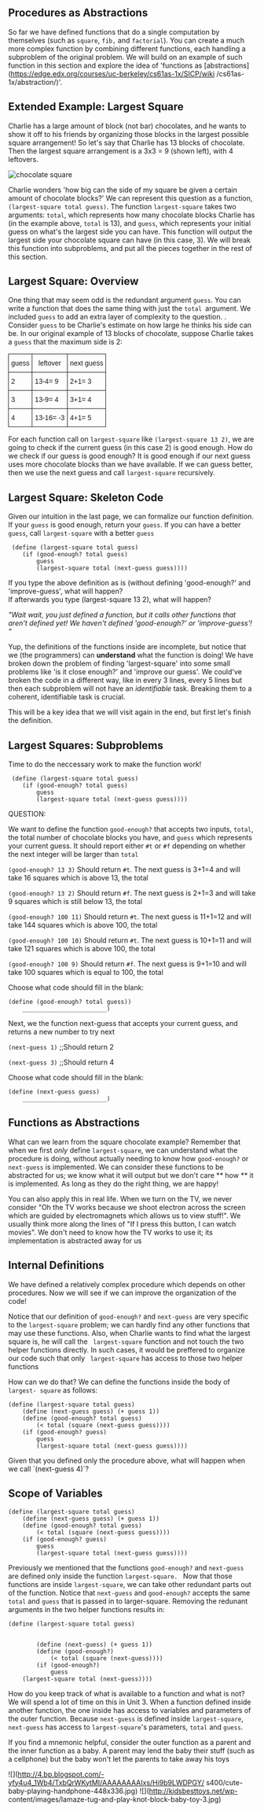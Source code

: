 ## Procedures as Abstractions

So far we have defined functions that do a single computation by themselves
(such as `square`, `fib,` and `factorial`). You can create a much more complex
function by combining different functions, each handling a subproblem of the
original problem. We will build on an example of such function in this section
and explore the idea of 'functions as
[abstractions](https://edge.edx.org/courses/uc-berkeley/cs61as-1x/SICP/wiki
/cs61as-1x/abstraction/)'.

## Extended Example: Largest Square

Charlie has a large amount of block (not bar) chocolates,  and he wants to
show it off to his friends by organizing those blocks in the largest possible
square arrangement! So let's say that Charlie has 13 blocks of chocolate. Then
the largest square arrangement is a 3x3 = 9 (shown left), with 4 leftovers.

![chocolate square](http://i.imgur.com/wo9ZcRW.png?1)


Charlie wonders 'how big can the side of my square be given a certain amount
of chocolate blocks?' We can represent this question as a function, `(largest-square total guess)`. The function `largest-square` takes two arguments:
`total`, which represents how many chocolate blocks Charlie has (in the example
above, `total` is 13), and `guess`, which represents your initial guess on what's the
largest side you can have. This function will output the largest side your
chocolate square can have (in this case, 3). We will break this function into
subproblems, and put all the pieces together in the rest of this section.

## Largest Square: Overview

One thing that may seem odd is the redundant argument `guess`. You can write a
function that does the same thing with just the `total `argument. We included
`guess` to add an extra layer of complexity to the question. . Consider
`guess` to be Charlie's estimate on how large he thinks his side can be. In
our original example of 13 blocks of chocolate, suppose Charlie takes a `
guess ` that the maximum side is 2:

<style type="text/css">
.tg  {border-collapse:collapse;border-spacing:0;}
.tg td{font-family:Arial, sans-serif;font-size:14px;padding:10px 5px;border-style:solid;border-width:1px;overflow:hidden;word-break:normal;}
.tg th{font-family:Arial, sans-serif;font-size:14px;font-weight:normal;padding:10px 5px;border-style:solid;border-width:1px;overflow:hidden;word-break:normal;}
</style>
<table class="tg">
  <tr>
    <th class="tg-031e">guess</th>
    <th class="tg-031e">leftover</th>
    <th class="tg-031e">next guess</th>
  </tr>
  <tr>
    <td class="tg-031e">2</td>
    <td class="tg-031e">13-4= 9</td>
    <td class="tg-031e">2+1= 3</td>
  </tr>
  <tr>
    <td class="tg-031e">3</td>
    <td class="tg-031e">13-9= 4</td>
    <td class="tg-031e">3+1= 4</td>
  </tr>
  <tr>
    <td class="tg-031e">4</td>
    <td class="tg-031e">13-16= -3</td>
    <td class="tg-031e">4+1= 5</td>
  </tr>
</table>



For each function call on ` largest-square ` like ` (largest-square 13 2) `,
we are going to check if the current guess (in this case 2) is good enough.
How do we check if our guess is good enough? It is good enough if our next
guess uses more chocolate blocks than we have available. If we can guess
better, then we use the next guess and call ` largest-square ` recursively.

## Largest Square: Skeleton Code

Given our intuition in the last page, we can formalize our function
definition. If your `guess` is good enough, return your `guess`. If you can
have a better `guess`, call `largest-square` with a better `guess`

    
     (define (largest-square total guess)
    	(if (good-enough? total guess)
    		guess
    		(largest-square total (next-guess guess))))

<div class="mc">
If you type the above definition as is (without defining 'good-enough?' and 'improve-guess', what will happen?
<ans text="Errors" explanation="The body of a procedure isn't evaluated when we define it!" ></ans>
<ans text="The definition passes" explanation="Yes! The body of a procedure isn't evaluated when we define it!" correct></ans>
<!-- and so on -->
</div>

<div class="mc">
If afterwards you type (largest-square 13 2), what will happen?
<ans text="Errors" explanation="When we evaluate the body of largest-square, we need to have all helper procedures defined!" correct></ans>
<ans text="Returns 3" explanation="When we evaluate the body of largest-square, we need to have all helper procedures defined!" ></ans>
<!-- and so on -->
</div>


_"Wait wait, you just defined a function, but it calls other functions that
aren't defined yet! We haven't defined 'good-enough?' or 'improve-guess'! "_

Yup, the definitions of the functions inside  are incomplete, but notice that
we (the programmers) can **understand** what the function is doing! We have
broken down the problem of finding 'largest-square' into some small problems
like 'is it close enough?' and 'improve our guess'. We could've broken the
code in a different way, like in every 3 lines, every 5 lines but then each
subproblem will not have an _identifiable_ task. Breaking them to a coherent,
identifiable task is crucial.

This will be a key idea that we will visit again in the end, but first let's
finish the definition.

## Largest Squares: Subproblems

Time to do the neccessary work to make the function work!

    
     (define (largest-square total guess)
    	(if (good-enough? total guess)
    		guess
    		(largest-square total (next-guess guess))))

QUESTION:

We want to define the function `good-enough?` that accepts two inputs, `total`, the total number of chocolate blocks you have, and `guess` which represents your current guess. It should report either `#t` or `#f` depending on whether the next integer will be larger than `total`

`(good-enough? 13 3)` Should return `#t`. The next guess is 3+1=4 and will take 16 squares which is above 13, the total

`(good-enough? 13 2)` Should return `#f`. The next guess is 2+1=3 and will take 9 squares which is still below 13, the total

`(good-enough? 100 11)` Should return `#t`. The next guess is 11+1=12 and will take 144 squares which is above 100, the total

`(good-enough? 100 10)` Should return `#t`. The next guess is 10+1=11 and will take 121 squares which is above 100, the total

`(good-enough? 100 9)` Should return `#f`. The next guess is 9+1=10 and will take 100 squares which is equal to 100, the total

<div class="mc">
Choose what code should fill in the blank:

<pre><code>(define (good-enough? total guess))
    ________________________)</code></pre>


<ans text="(< total (square (next-guess guess)))" explanation="Yup!" correct></ans>
<ans text="(< total guess)" explanation="We have to somehow involve the next guess" ></ans>
<ans text = "(< total (next-guess guess))" explanation="We have to square the next guess."> </ans>
<!-- and so on -->
</div>

    

Next, we the function next-guess  that accepts your current guess, and returns a new number to try next

`(next-guess 1)` ;;Should return 2

`(next-guess 3)` ;;Should return 4

<div class="mc">
Choose what code should fill in the blank:
<pre><code>(define (next-guess guess)
    ________________________)</code></pre>

<ans text="guess" explanation="Our procedure should do *something* to guess" ></ans>
<ans text="(+ guess 1)" explanation="Nice!" correct></ans>
<ans text="(- guess 1)" explanation="Our procedure should *increase guess*"></ans>
<!-- and so on -->
</div>

## Functions as Abstractions

What can we learn from the square chocolate example? Remember that when we
first _only_ define ` largest-square `, we can understand what the procedure
is doing, without actually needing to know how `good-enough?` or `next-guess`
is implemented. We can consider these functions to be abstracted for us; we
know what it will output but we don't care ** how ** it is implemented. As
long as they do the right thing, we are happy!

You can also apply this in real life. When we turn on the TV, we never
consider "Oh the TV works because we shoot electron across the screen which
are guided by electromagnets which allows us to view stuff!". We usually think
more along the lines of "If I press this button, I can watch movies". We don't
need to know how the TV works to use it; its implementation is abstracted away
for us

## Internal Definitions

We have defined a relatively complex procedure which depends on other
procedures. Now we will see if we can improve the organization of the code!

Notice that our definition of ` good-enough? ` and ` next-guess ` are very
specific to the `largest-square` problem; we can hardly find any other
functions that may use these functions. Also, when Charlie wants to find what
the largest square is, he will call the ` largest-square` function and not
touch the two helper functions directly. In such cases, it would be preffered
to organize our code such that only ` largest-square` has access to those two helper
functions

How can we do that? We can define the functions inside the body of ` largest-
square ` as follows:

    
    
<pre><code>(define (largest-square total guess)
    (define (next-guess guess) (+ guess 1))
    (define (good-enough? total guess)
    	(< total (square (next-guess guess))))
    (if (good-enough? guess)
    	guess
    	(largest-square total (next-guess guess))))</code></pre>

<div class="mc">
Given that you defined only the procedure above, what will happen when we call `(next-guess 4)`?

<ans text="4" explanation="Try again!" ></ans>
<ans text="5" explanation="Try again!" ></ans>
<ans text="Error" explanation="Since the procedure next-guess is defined only inside of the body of larguest-square, and not in the global environment, we get an error." correct></ans>
<!-- and so on -->
</div>
    

## Scope of Variables

<pre><code>(define (largest-square total guess)
    (define (next-guess guess) (+ guess 1))
    (define (good-enough? total guess)
    	(&lt; total (square (next-guess guess))))
    (if (good-enough? guess)
    	guess
    	(largest-square total (next-guess guess))))</code></pre>
    

Previously we mentioned that the functions `good-enough?` and `next-guess` are
defined only inside the function `largest-square. ` Now that those functions
are inside `largest-square`, we can take other redundant parts out of the
function. Notice that `next-guess` and `good-enough?` accepts the same `total`
and `guess` that is passed in to larger-square. Removing the redunant
arguments in the two helper functions results in:

<pre><code>(define (largest-square total guess)

    
    	(define (next-guess) (+ guess 1))
    	(define (good-enough?)
    		(< total (square (next-guess))))
    	(if (good-enough?)
    		guess
    (largest-square total (next-guess))))  </code></pre>
      
How do you keep track of what is available to a function and what is not? We will spend a lot of time on this in Unit 3. When a function defined inside another function, the one inside has access to variables and parameters of the outer function. Because `next-guess` is defined inside `largest-square`, `next-guess` has access to `largest-square`'s parameters, `total` and `guess`.  
      
    

If you find a mnemonic helpful, consider the outer function as a parent and
the inner function as a baby. A parent may lend the baby their stuff (such as a
cellphone) but the baby won't let the parents to take away his toys

![](http://4.bp.blogspot.com/-yfy4u4_1Wb4/TxbQrWKytMI/AAAAAAAAIxs/Hi9b9LWDPGY/
s400/cute-baby-playing-handphone-448x336.jpg) ![](http://kidsbesttoys.net/wp-
content/images/lamaze-tug-and-play-knot-block-baby-toy-3.jpg)

